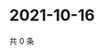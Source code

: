 # 2021-10-16

共 0 条

<!-- BEGIN WEIBO -->
<!-- 最后更新时间 Sat Oct 16 2021 16:00:39 GMT+0800 (China Standard Time) -->

<!-- END WEIBO -->
